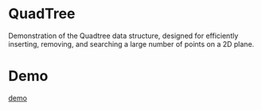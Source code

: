 # QuadTree

Demonstration of the Quadtree data structure, designed for efficiently inserting, removing, and searching a large number of points on a 2D plane.

# Demo 

[demo](http://eric-hsu.net/quadtree/)